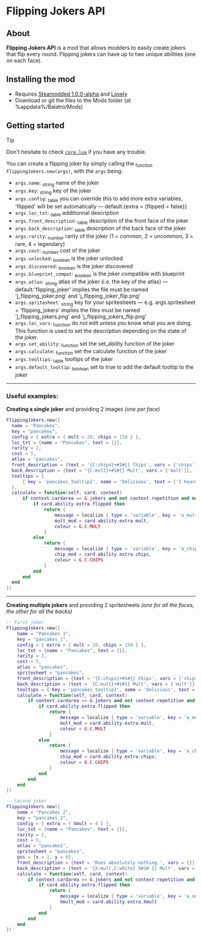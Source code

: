 # Flipping Jokers API

## About

**Flipping Jokers API** is a mod that allows modders to easily create jokers that flip every round.
Flipping jokers can have up to two unique abilities (one on each face).

## Installing the mod

- Requires [Steamodded 1.0.0-alpha](https://github.com/Steamopollys/Steamodded/archive/refs/heads/main.zip) and [Lovely](https://github.com/ethangreen-dev/lovely-injector)
- Download or git the files to the Mods folder (at %appdata%/Balatro/Mods)

## Getting started

> [!TIP]
> Don't hesitate to check [`core.lua`](https://github.com/bentrd/FlippingJokersAPI/blob/main/core.lua) if you have any trouble.

You can create a flipping joker by simply calling the <sub>function</sub> `FlippingJokers.new(args)`, with the `args` being:
- `args.name`: <sub>string</sub> name of the joker
- `args.key`: <sub>string</sub> key of the joker
- `args.config`: <sub>table</sub> you can override this to add more extra variables, 'flipped' will be set automatically — default:{extra = {flipped = false}}
- `args.loc_txt`: <sub>table</sub> additionnal description
- `args.front_description`: <sub>table</sub> description of the front face of the joker
- `args.back_description`: <sub>table</sub> description of the back face of the joker
- `args.rarity`: <sub>number</sub> rarity of the joker (1 = common, 2 = uncommon, 3 = rare, 4 = legendary)
- `args.cost`: <sub>number</sub> cost of the joker
- `args.unlocked`: <sub>boolean</sub> is the joker unlocked
- `args.discovered`: <sub>boolean</sub> is the joker discovered
- `args.blueprint_compat`: <sub>boolean</sub> is the joker compatible with blueprint
- `args.atlas`: <sub>string</sub> atlas of the joker (i.e. the key of the atlas) — default:'flipping_joker' implies the file must be named 'j_flipping_joker.png' and 'j_flipping_joker_flip.png'
- `args.spritesheet`: <sub>string</sub> key for your spritesheets — e.g. args.spritesheet = 'flipping_jokers' implies the files must be named 'j_flipping_jokers.png' and 'j_flipping_jokers_flip.png'
- `args.loc_vars`: <sub>function</sub> do not edit unless you know what you are doing. This function is used to set the description depending on the state of the joker.
- `args.set_ability`: <sub>function</sub> set the set_ability function of the joker
- `args.calculate`: <sub>function</sub> set the calculate function of the joker
- `args.tooltips`: <sub>table</sub> tooltips of the joker
- `args.default_tooltip`: <sub>boolean</sub> set to true to add the default tooltip to the joker
---
### Useful examples:
**Creating a single joker** and providing 2 images *(one per face)*
```lua
FlippingJokers.new({
  name = "Pancakes",
  key = "pancakes",
  config = { extra = { mult = 20, chips = 150 } },
  loc_txt = {name = "Pancakes", text = {}},
  rarity = 2,
  cost = 5,
  atlas = "pancakes",
  front_description = {text = '{C:chips}+#1#{} Chips', vars = {'chips'}},
  back_description = {text = '{C:mult}+#1#{} Mult', vars = {'mult'}},
  tooltips = {
      { key = 'pancakes_tooltip2', name = 'Delicious', text = {'I heard that', 'both sides are', 'wonderful'} }
  },
  calculate = function(self, card, context)
      if context.cardarea == G.jokers and not context.repetition and not context.individual and not context.before and not context.after then
          if card.ability.extra.flipped then
              return {
                  message = localize { type = 'variable', key = 'a_mult', vars = { card.ability.extra.mult } },
                  mult_mod = card.ability.extra.mult,
                  colour = G.C.MULT
              }
          else
              return {
                  message = localize { type = 'variable', key = 'a_chips', vars = { card.ability.extra.chips } },
                  chip_mod = card.ability.extra.chips,
                  colour = G.C.CHIPS
              }
          end
      end
  end
})
```
---
**Creating multiple jokers** and providing 2 spritesheets *(one for all the faces, the other for all the backs)*
```lua
-- First joker
FlippingJokers.new({
    name = "Pancakes 1",
    key = "pancakes_1",
    config = { extra = { mult = 20, chips = 150 } },
    loc_txt = {name = "Pancakes", text = {}},
    rarity = 2,
    cost = 5,
    atlas = "pancakes",
    spritesheet = "pancakes",
    front_description = {text = '{C:chips}+#1#{} Chips', vars = {'chips'}},
    back_description = {text = '{C:mult}+#1#{} Mult', vars = {'mult'}},
    tooltips = { key = 'pancakes_tooltip2', name = 'Delicious', text = {'I heard that', 'both sides are', rainbow_text('wonderful')} },
    calculate = function(self, card, context)
        if context.cardarea == G.jokers and not context.repetition and not context.individual and not context.before and not context.after then
            if card.ability.extra.flipped then
                return {
                    message = localize { type = 'variable', key = 'a_mult', vars = { card.ability.extra.mult } },
                    mult_mod = card.ability.extra.mult,
                    colour = G.C.MULT
                }
            else
                return {
                    message = localize { type = 'variable', key = 'a_chips', vars = { card.ability.extra.chips } },
                    chip_mod = card.ability.extra.chips,
                    colour = G.C.CHIPS
                }
            end
        end
    end
})

-- Second joker
FlippingJokers.new({
    name = "Pancakes 2",
    key = "pancakes_2",
    config = { extra = { Xmult = 4 } },
    loc_txt = {name = "Pancakes", text = {}},
    rarity = 2,
    cost = 5,
    atlas = "pancakes",
    spritesheet = "pancakes",
    pos = {x = 1, y = 0},
    front_description = {text = 'Does absolutely nothing.', vars = {}},
    back_description = {text = '{X:mult,C:white} X#1# {} Mult', vars = {'Xmult'}},
    calculate = function(self, card, context)
        if context.cardarea == G.jokers and not context.repetition and not context.individual and not context.before and not context.after then
            if card.ability.extra.flipped then
                return {
                    message = localize { type = 'variable', key = 'a_xmult', vars = {card.ability.extra.Xmult}},
                    Xmult_mod = card.ability.extra.Xmult
                }
            end
        end
    end
})
```
